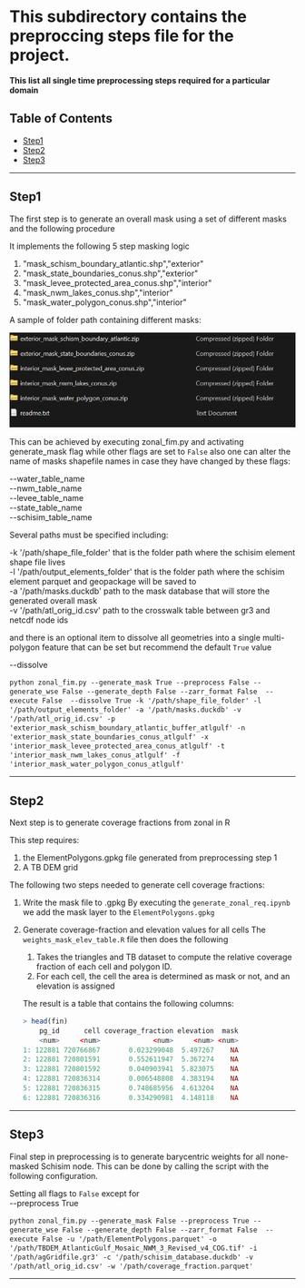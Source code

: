 # This subdirectory contains the preproccing steps file for the project.

**This list all single time preprocessing steps required for a particular domain**

## Table of Contents

- [Step1](#step1)
- [Step2](#step2)
- [Step3](#step3)

---

## Step1

The first step is to generate an overall mask using a set of different masks and the following procedure
        
It implements the following 5 step masking logic

1. "mask_schism_boundary_atlantic.shp","exterior"
2. "mask_state_boundaries_conus.shp","exterior"
3. "mask_levee_protected_area_conus.shp","interior"
4. "mask_nwm_lakes_conus.shp","interior"
5. "mask_water_polygon_conus.shp","interior" 

A sample of folder path containing different masks:

![output](../assets/images/masks_zip.png)

This can be achieved by executing zonal_fim.py and activating generate_mask flag while other flags are set to `False` also one can alter the name of masks shapefile names in case they have changed by these flags:

--water_table_name <br>
--nwm_table_name <br>
--levee_table_name <br>
--state_table_name <br>
--schisim_table_name <br>

Several paths must be specified including:

-k '/path/shape_file_folder' that is the folder path where the schisim element shape file lives <br>
-l '/path/output_elements_folder' that is the folder path where the schisim element parquet and geopackage will be saved to <br>
-a '/path/masks.duckdb' path to the mask database that will store the generated overall mask <br>
-v '/path/atl_orig_id.csv' path to the crosswalk table between gr3 and netcdf node ids <br>

and there is an optional item to dissolve all geometries into a single multi-polygon feature that can be set but recommend the default `True` value

--dissolve

```shell
python zonal_fim.py --generate_mask True --preprocess False --generate_wse False --generate_depth False --zarr_format False  --execute False  --dissolve True -k '/path/shape_file_folder' -l '/path/output_elements_folder' -a '/path/masks.duckdb' -v '/path/atl_orig_id.csv' -p 'exterior_mask_schism_boundary_atlantic_buffer_atlgulf' -n 'exterior_mask_state_boundaries_conus_atlgulf' -x 'interior_mask_levee_protected_area_conus_atlgulf' -t 'interior_mask_nwm_lakes_conus_atlgulf' -f 'interior_mask_water_polygon_conus_atlgulf' 
```


---


## Step2
Next step is to generate coverage fractions from zonal in R

This step requires:
1. the ElementPolygons.gpkg file generated from preprocessing step 1 <br>
2. A TB DEM grid <br>

The following two steps needed to generate cell coverage fractions:
1. Write the mask file to .gpkg 
    By executing the `generate_zonal_req.ipynb` we add the mask layer to the `ElementPolygons.gpkg`

2. Generate coverage-fraction and elevation values for all cells 
    The `weights_mask_elev_table.R` file then does the following

    1.  Takes the triangles and TB dataset to compute the relative coverage fraction of each cell and polygon ID. <br>
    2.  For each cell, the cell the area is determined as mask or not, and an elevation is assigned

    The result is a table that contains the following columns:

    ```r
    > head(fin)
        pg_id      cell coverage_fraction elevation  mask
        <num>     <num>             <num>     <num> <num>
    1: 122881 720766867       0.023299048  5.497267    NA
    2: 122881 720801591       0.552611947  5.367274    NA
    3: 122881 720801592       0.040903941  5.823075    NA
    4: 122881 720836314       0.006548808  4.383194    NA
    5: 122881 720836315       0.748685956  4.613204    NA
    6: 122881 720836316       0.334290981  4.148118    NA
    ```


---    


## Step3
Final step in preprocessing is to generate barycentric weights for all none-masked Schisim node. This can be done by calling the script with the following configuration.

Setting all flags to `False` except for <br>
--preprocess True <br>

```shell
python zonal_fim.py --generate_mask False --preprocess True --generate_wse False --generate_depth False --zarr_format False  --execute False -u '/path/ElementPolygons.parquet' -o '/path/TBDEM_AtlanticGulf_Mosaic_NWM_3_Revised_v4_COG.tif' -i '/path/agGridfile.gr3' -c '/path/schisim_database.duckdb' -v '/path/atl_orig_id.csv' -w '/path/coverage_fraction.parquet'
```
---   